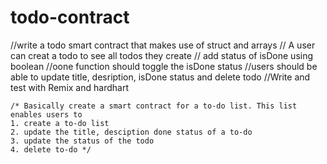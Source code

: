 # todo-contract

//write a todo smart contract that makes use of struct and arrays
    // A user can creat a todo to see all todos they create
    // add status of isDone using boolean
    //oone function should toggle the isDone status
    //users should be able to update title, desription, isDone status and delete todo
    //Write and test with Remix and hardhart


    /* Basically create a smart contract for a to-do list. This list enables users to 
    1. create a to-do list
    2. update the title, desciption done status of a to-do
    3. update the status of the todo
    4. delete to-do */
